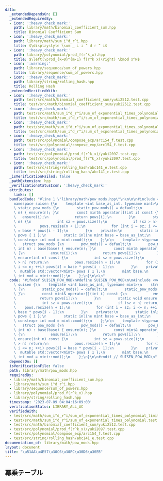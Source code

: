 ```yaml
---
data:
  _extendedDependsOn: []
  _extendedRequiredBy:
  - icon: ':heavy_check_mark:'
    path: library/math/binomial_coefficient_sum.hpp
    title: Binomial Coefficient Sum
  - icon: ':heavy_check_mark:'
    path: library/math/sum_i^d_r^i.hpp
    title: $\displaystyle \sum _ i i ^ d r ^ i$
  - icon: ':heavy_check_mark:'
    path: library/polynomial/prod_f(r^k_x).hpp
    title: $\left(\prod_{k=0}^{m-1} f(r^k x)\right) \bmod x^N$
  - icon: ':warning:'
    path: library/sequence/sum_of_powers.hpp
    title: library/sequence/sum_of_powers.hpp
  - icon: ':heavy_check_mark:'
    path: library/string/rolling_hash.hpp
    title: Rolling Hash
  _extendedVerifiedWith:
  - icon: ':heavy_check_mark:'
    path: test/src/math/binomial_coefficient_sum/yuki2512.test.cpp
    title: test/src/math/binomial_coefficient_sum/yuki2512.test.cpp
  - icon: ':heavy_check_mark:'
    path: test/src/math/sum_i^d_r^i/sum_of_exponential_times_polynomial.test.cpp
    title: test/src/math/sum_i^d_r^i/sum_of_exponential_times_polynomial.test.cpp
  - icon: ':heavy_check_mark:'
    path: test/src/math/sum_i^d_r^i/sum_of_exponential_times_polynomial_limit.test.cpp
    title: test/src/math/sum_i^d_r^i/sum_of_exponential_times_polynomial_limit.test.cpp
  - icon: ':heavy_check_mark:'
    path: test/src/polynomial/compose_exp/arc154_f.test.cpp
    title: test/src/polynomial/compose_exp/arc154_f.test.cpp
  - icon: ':heavy_check_mark:'
    path: test/src/polynomial/prod_f(r^k_x)/yuki2097.test.cpp
    title: test/src/polynomial/prod_f(r^k_x)/yuki2097.test.cpp
  - icon: ':heavy_check_mark:'
    path: test/src/string/rolling_hash/abc141_e.test.cpp
    title: test/src/string/rolling_hash/abc141_e.test.cpp
  _isVerificationFailed: false
  _pathExtension: hpp
  _verificationStatusIcon: ':heavy_check_mark:'
  attributes:
    links: []
  bundledCode: "#line 1 \"library/math/pow_mods.hpp\"\n\n\n\n#include <vector>\n\n\
    namespace suisen {\n    template <int base_as_int, typename mint>\n    struct\
    \ static_pow_mods {\n        static_pow_mods() = default;\n        static_pow_mods(int\
    \ n) { ensure(n); }\n        const mint& operator[](int i) const {\n         \
    \   ensure(i);\n            return pows[i];\n        }\n        static void ensure(int\
    \ n) {\n            int sz = pows.size();\n            if (sz > n) return;\n \
    \           pows.resize(n + 1);\n            for (int i = sz; i <= n; ++i) pows[i]\
    \ = base * pows[i - 1];\n        }\n    private:\n        static inline std::vector<mint>\
    \ pows { 1 };\n        static inline mint base = base_as_int;\n        static\
    \ constexpr int mod = mint::mod();\n    };\n\n    template <typename mint>\n \
    \   struct pow_mods {\n        pow_mods() = default;\n        pow_mods(mint base,\
    \ int n) : base(base) { ensure(n); }\n        const mint& operator[](int i) const\
    \ {\n            ensure(i);\n            return pows[i];\n        }\n        void\
    \ ensure(int n) const {\n            int sz = pows.size();\n            if (sz\
    \ > n) return;\n            pows.resize(n + 1);\n            for (int i = sz;\
    \ i <= n; ++i) pows[i] = base * pows[i - 1];\n        }\n    private:\n      \
    \  mutable std::vector<mint> pows { 1 };\n        mint base;\n        static constexpr\
    \ int mod = mint::mod();\n    };\n}\n\n\n"
  code: "#ifndef SUISEN_POW_MOD\n#define SUISEN_POW_MOD\n\n#include <vector>\n\nnamespace\
    \ suisen {\n    template <int base_as_int, typename mint>\n    struct static_pow_mods\
    \ {\n        static_pow_mods() = default;\n        static_pow_mods(int n) { ensure(n);\
    \ }\n        const mint& operator[](int i) const {\n            ensure(i);\n \
    \           return pows[i];\n        }\n        static void ensure(int n) {\n\
    \            int sz = pows.size();\n            if (sz > n) return;\n        \
    \    pows.resize(n + 1);\n            for (int i = sz; i <= n; ++i) pows[i] =\
    \ base * pows[i - 1];\n        }\n    private:\n        static inline std::vector<mint>\
    \ pows { 1 };\n        static inline mint base = base_as_int;\n        static\
    \ constexpr int mod = mint::mod();\n    };\n\n    template <typename mint>\n \
    \   struct pow_mods {\n        pow_mods() = default;\n        pow_mods(mint base,\
    \ int n) : base(base) { ensure(n); }\n        const mint& operator[](int i) const\
    \ {\n            ensure(i);\n            return pows[i];\n        }\n        void\
    \ ensure(int n) const {\n            int sz = pows.size();\n            if (sz\
    \ > n) return;\n            pows.resize(n + 1);\n            for (int i = sz;\
    \ i <= n; ++i) pows[i] = base * pows[i - 1];\n        }\n    private:\n      \
    \  mutable std::vector<mint> pows { 1 };\n        mint base;\n        static constexpr\
    \ int mod = mint::mod();\n    };\n}\n\n#endif // SUISEN_POW_MOD\n"
  dependsOn: []
  isVerificationFile: false
  path: library/math/pow_mods.hpp
  requiredBy:
  - library/math/binomial_coefficient_sum.hpp
  - library/math/sum_i^d_r^i.hpp
  - library/sequence/sum_of_powers.hpp
  - library/polynomial/prod_f(r^k_x).hpp
  - library/string/rolling_hash.hpp
  timestamp: '2023-07-09 04:04:16+09:00'
  verificationStatus: LIBRARY_ALL_AC
  verifiedWith:
  - test/src/math/sum_i^d_r^i/sum_of_exponential_times_polynomial_limit.test.cpp
  - test/src/math/sum_i^d_r^i/sum_of_exponential_times_polynomial.test.cpp
  - test/src/math/binomial_coefficient_sum/yuki2512.test.cpp
  - test/src/polynomial/prod_f(r^k_x)/yuki2097.test.cpp
  - test/src/polynomial/compose_exp/arc154_f.test.cpp
  - test/src/string/rolling_hash/abc141_e.test.cpp
documentation_of: library/math/pow_mods.hpp
layout: document
title: "\u51AA\u4E57\u30C6\u30FC\u30D6\u30EB"
---
```

## 冪乗テーブル